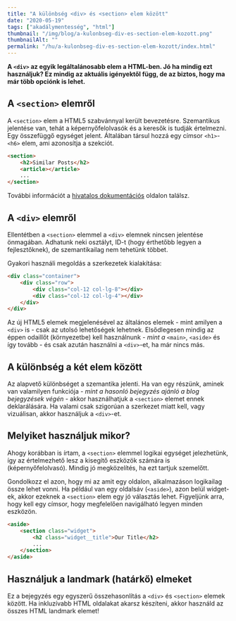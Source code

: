 ```yaml
---
title: "A különbség <div> és <section> elem között"
date: "2020-05-19"
tags: ["akadálymentesség", "html"]
thumbnail: "/img/blog/a-kulonbseg-div-es-section-elem-kozott.png"
thumbnailAlt: ""
permalink: "/hu/a-kulonbseg-div-es-section-elem-kozott/index.html"
---
```


**A `<div>` az egyik legáltalánosabb elem a HTML-ben. Jó ha mindig ezt használjuk? Ez mindig az aktuális igényektől függ, de az biztos, hogy ma már több opciónk is lehet.**

## A `<section>` elemről

A `<section>` elem a HTML5 szabvánnyal került bevezetésre. Szemantikus jelentése van, tehát a képernyőfelolvasók és a keresők is tudják értelmezni. Egy összefüggő egységet jelent. Általában társul hozzá egy címsor `<h1>`-`<h6>` elem, ami azonosítja a szekciót.

```html
<section>
    <h2>Similar Posts</h2>
    <article></article>
    ...
</section>
```

További információt a [hivatalos dokumentációs](https://www.w3.org/TR/html52/sections.html#the-section-element) oldalon találsz.

## A `<div>` elemről

Ellentétben a `<section>` elemmel a `<div>` elemnek nincsen jelentése önmagában. Adhatunk neki osztályt, ID-t (hogy érthetőbb legyen a fejlesztőknek), de szemantikailag nem tehetünk többet.

Gyakori használi megoldás a szerkezetek kialakítása:

```html
<div class="container">
    <div class="row">
        <div class="col-12 col-lg-8"></div>
        <div class="col-12 col-lg-4"></div>
    </div>
</div>
```

Az új HTML5 elemek megjelenésével az általános elemek - mint amilyen a `<div>` is - csak az utolsó lehetőségek lehetnek. Elsődlegesen mindig az éppen odaillőt (környezetbe) kell használnunk - _mint a_ `<main>`, `<aside>` és így tovább - és csak azután használni a `<div>`-et, ha már nincs más.

## A különbség a két elem között

Az alapvető különbséget a szemantika jelenti. Ha van egy részünk, aminek van valamilyen funkciója - _mint a hasonló bejegyzés ajánló a blog bejegyzések végén_ - akkor használhatjuk a `<section>` elemet ennek deklarálására. Ha valami csak szigorúan a szerkezet miatt kell, vagy vizuálisan, akkor használjuk a `<div>`-et.

## Melyiket használjuk mikor?

Ahogy korábban is írtam, a `<section>` elemmel logikai egységet jelezhetünk, így az értelmezhető lesz a kisegítő eszközök számára is (képernyőfelolvasó). Mindig jó megközelítés, ha ezt tartjuk szemelőtt.

Gondolkozz el azon, hogy mi az amit egy oldalon, alkalmazáson logikailag össze lehet vonni. Ha például van egy oldalsáv (`<aside>`), azon belül widget-ek, akkor ezeknek a `<section>` elem egy jó választás lehet. Figyeljünk arra, hogy kell egy címsor, hogy megfelelően navigálható legyen minden eszközön.

```html
<aside>
    <section class="widget">
        <h2 class="widget__title">Our Title</h2>
        ...
    </section>
</aside>
```

## Használjuk a landmark (határkő) elmeket

Ez a bejegyzés egy egyszerű összehasonlítás a `<div>` és `<section>` elemek között. Ha inkluzívabb HTML oldalakat akarsz készíteni, akkor használd az összes HTML landmark elemet!
